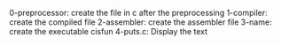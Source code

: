 0-preprocessor: create the file in c after the preprocessing
1-compiler: create the compiled file
2-assembler: create the assembler file
3-name: create the executable cisfun
4-puts.c: Display the text
